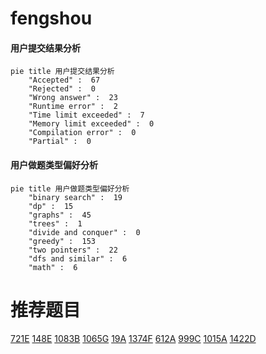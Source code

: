 # fengshou

<!-- tabs:start -->



#### **用户提交结果分析**

```mermaid
pie title 用户提交结果分析
    "Accepted" :  67
    "Rejected" :  0
    "Wrong answer" :  23
    "Runtime error" :  2
    "Time limit exceeded" :  7
    "Memory limit exceeded" :  0
    "Compilation error" :  0
    "Partial" :  0
```

#### **用户做题类型偏好分析**

```mermaid
pie title 用户做题类型偏好分析
    "binary search" :  19
    "dp" :  15
    "graphs" :  45
    "trees" :  1
    "divide and conquer" :  0
    "greedy" :  153
    "two pointers" :  22
    "dfs and similar" :  6
    "math" :  6
```



<!-- tabs:end -->
# 推荐题目
[721E](https://codeforces.com/contest/721/problem/E)
[148E](https://codeforces.com/contest/148/problem/E)
[1083B](https://codeforces.com/contest/1083/problem/B)
[1065G](https://codeforces.com/contest/1065/problem/G)
[19A](https://codeforces.com/contest/19/problem/A)
[1374F](https://codeforces.com/contest/1374/problem/F)
[612A](https://codeforces.com/contest/612/problem/A)
[999C](https://codeforces.com/contest/999/problem/C)
[1015A](https://codeforces.com/contest/1015/problem/A)
[1422D](https://codeforces.com/contest/1422/problem/D)
